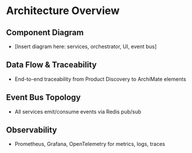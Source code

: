 # Architecture Overview

## Component Diagram
- [Insert diagram here: services, orchestrator, UI, event bus]

## Data Flow & Traceability
- End-to-end traceability from Product Discovery to ArchiMate elements

## Event Bus Topology
- All services emit/consume events via Redis pub/sub

## Observability
- Prometheus, Grafana, OpenTelemetry for metrics, logs, traces
